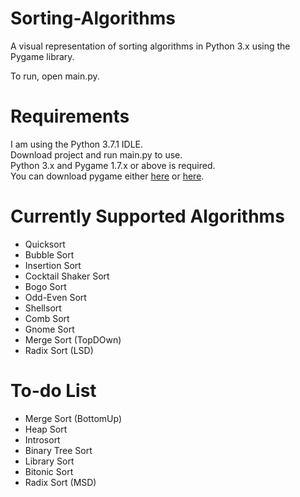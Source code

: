 # Sorting-Algorithms
A visual representation of sorting algorithms in Python 3.x using the Pygame library.

To run, open main.py.

# Requirements
I am using the Python 3.7.1 IDLE.\
Download project and run main.py to use.\
Python 3.x and Pygame 1.7.x or above is required.\
You can download pygame either [here](https://www.pygame.org/download.shtml) or [here](https://bitbucket.org/pygame/pygame/downloads/).

# Currently Supported Algorithms
- Quicksort
- Bubble Sort
- Insertion Sort
- Cocktail Shaker Sort
- Bogo Sort
- Odd-Even Sort
- Shellsort
- Comb Sort
- Gnome Sort
- Merge Sort (TopDOwn)
- Radix Sort (LSD)

# To-do List
- Merge Sort (BottomUp)
- Heap Sort
- Introsort
- Binary Tree Sort
- Library Sort
- Bitonic Sort
- Radix Sort (MSD)
